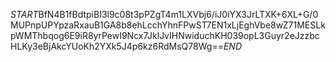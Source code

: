 $START$BfN4B1fBdtpiBI3l9c08t3pPZgT4m1LXVbj6/iJ0iYX3JrLTXK+6XL+G/0MUPnpUPYpzaRxauB1GA8b8ehLcchYhnFPwST7EN1xLjEghVbe8wZ71MESLkpWMThbqog6E9iR8yrPewI9Ncx7JklJvIHNwiduchKH039opL3Guyr2eJzzbcHLKy3eBjAkcYUoKh2YXk5J4p6kz6RdMsQ78Wg==$END$